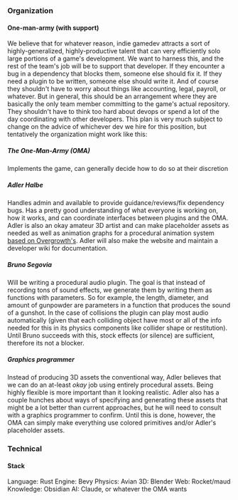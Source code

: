 ### Organization
#### One-man-army (with support)
We believe that for whatever reason, indie gamedev attracts a sort of highly-generalized, highly-productive talent that can very efficiently solo large portions of a game's development. We want to harness this, and the rest of the team's job will be to support that developer. If they encounter a bug in a dependency that blocks them, someone else should fix it. If they need a plugin to be written, someone else should write it. And of course they shouldn't have to worry about things like accounting, legal, payroll, or whatever. But in general, this should be an arrangement where they are basically the only team member committing to the game's actual repository. They shouldn't have to think too hard about devops or spend a lot of the day coordinating with other developers. This plan is very much subject to change on the advice of whichever dev we hire for this position, but tentatively the organization might work like this:
##### The One-Man-Army (OMA)
Implements the game, can generally decide how to do so at their discretion
##### Adler Halbe
Handles admin and available to provide guidance/reviews/fix dependency bugs. Has a pretty good understanding of what everyone is working on, how it works, and can coordinate interfaces between plugins and the OMA. Adler is also an okay amateur 3D artist and can make placeholder assets as needed as well as animation graphs for a procedural animation system [based on Overgrowth's](https://youtu.be/LNidsMesxSE?si=BzSgxUV__CKHs70L). Adler will also make the website and maintain a developer wiki for documentation.
##### Bruno Segovia
Will be writing a procedural audio plugin. The goal is that instead of recording tons of sound effects, we generate them by writing them as functions with parameters. So for example, the length, diameter, and amount of gunpowder are parameters in a function that produces the sound of a gunshot. In the case of collisions the plugin can play most audio automatically (given that each colliding object have most or all of the info needed for this in its physics components like collider shape or restitution). Until Bruno succeeds with this, stock effects (or silence) are sufficient, therefore its not a blocker.
##### Graphics programmer
Instead of producing 3D assets the conventional way, Adler believes that we can do an at-least *okay* job using entirely procedural assets. Being highly flexible is more important than it looking realistic. Adler also has a couple hunches about ways of specifying and generating these assets that might be a lot better than current approaches, but he will need to consult with a graphics programmer to confirm. Until this is done, however, the OMA can simply make everything use colored primitives and/or Adler's placeholder assets.
### Technical
#### Stack
Language: Rust
Engine: Bevy
Physics: Avian
3D: Blender
Web: Rocket/maud
Knowledge: Obsidian
AI: Claude, or whatever the OMA wants